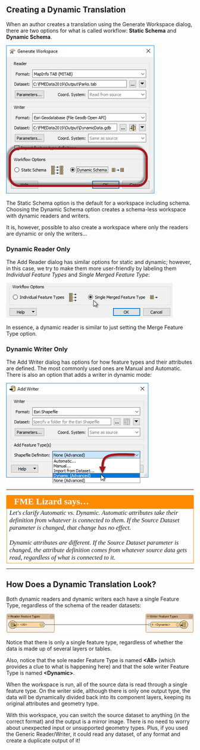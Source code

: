 ## Creating a Dynamic Translation ##

When an author creates a translation using the Generate Workspace dialog, there are two options for what is called workflow: **Static Schema** and **Dynamic Schema**.

![](./Images/Img3.037.CreateDynamicWorkspace.png)

The Static Schema option is the default for a workspace including schema. Choosing the Dynamic Schema option creates a schema-less workspace with dynamic readers and writers.

It is, however, possible to also create a workspace where only the readers are dynamic or only the writers...

### Dynamic Reader Only ###
The Add Reader dialog has similar options for static and dynamic; however, in this case, we try to make them more user-friendly by labeling them *Individual Feature Types* and *Single Merged Feature Type*:

![](./Images/Img3.038.AddDynamicReader.png)

In essence, a dynamic reader is similar to just setting the Merge Feature Type option.

### Dynamic Writer Only ###
The Add Writer dialog has options for how feature types and their attributes are defined. The most commonly used ones are Manual and Automatic. There is also an option that adds a writer in dynamic mode:

![](./Images/Img3.039.AddDynamicWriter.png)

---

<table style="border-spacing: 0px">
<tr>
<td style="vertical-align:middle;background-color:darkorange;border: 2px solid darkorange">
<i class="fa fa-quote-left fa-lg fa-pull-left fa-fw" style="color:white;padding-right: 12px;vertical-align:text-top"></i>
<span style="color:white;font-size:x-large;font-weight: bold;font-family:serif">FME Lizard says…</span>
</td>
</tr>

<tr>
<td style="border: 1px solid darkorange">
<span style="font-family:serif; font-style:italic; font-size:larger">
Let's clarify Automatic vs. Dynamic. Automatic attributes take their definition from whatever is connected to them. If the Source Dataset parameter is changed, that change has no effect. 
<br><br>Dynamic attributes are different. If the Source Dataset parameter is changed, the attribute definition comes from whatever source data gets read, regardless of what is connected to it. 
</span>
</td>
</tr>
</table>

---

## How Does a Dynamic Translation Look? ##

Both dynamic readers and dynamic writers each have a single Feature Type, regardless of the schema of the reader datasets:

![](./Images/Img3.040.BasicDynamicWorkspace.png)

Notice that there is only a single feature type, regardless of whether the data is made up of several layers or tables.

Also, notice that the sole reader Feature Type is named **&lt;All&gt;** (which provides a clue to what is happening here) and that the sole writer Feature Type is named **&lt;Dynamic&gt;**.

When the workspace is run, all of the source data is read through a single feature type. On the writer side, although there is only one output type, the data will be dynamically divided back into its component layers, keeping its original attributes and geometry type.

With this workspace, you can switch the source dataset to anything (in the correct format) and the output is a mirror image. There is no need to worry about unexpected input or unsupported geometry types. Plus, if you used the Generic Reader/Writer, it could read any dataset, of any format and create a duplicate output of it!